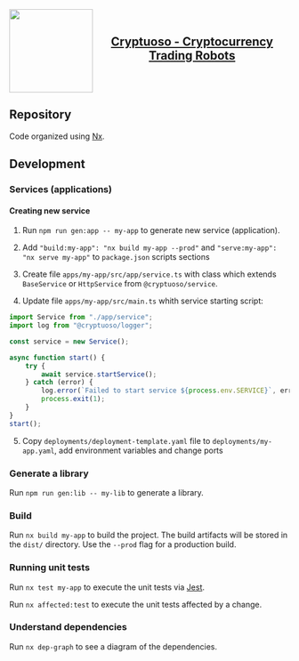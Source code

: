 <a href="https://cryptuoso.com">
 <img align="left" width="150" height="150" src="https://support.cryptuoso.com/cryptuoso_logo.png">  
</a> 
<br>
<a href="https://cryptuoso.com">
<h2 align="center">Cryptuoso - Cryptocurrency Trading Robots</h2>
</a> 
<br>
<br>

## Repository

Code organized using [Nx](https://nx.dev).

## Development

### Services (applications)

#### Creating new service

1. Run `npm run gen:app -- my-app` to generate new service (application).

2. Add `"build:my-app": "nx build my-app --prod"` and `"serve:my-app": "nx serve my-app"` to `package.json` scripts sections

3. Create file `apps/my-app/src/app/service.ts` with class which extends `BaseService` or `HttpService` from `@cryptuoso/service`.

4. Update file `apps/my-app/src/main.ts` whith service starting script:

```ts
import Service from "./app/service";
import log from "@cryptuoso/logger";

const service = new Service();

async function start() {
    try {
        await service.startService();
    } catch (error) {
        log.error(`Failed to start service ${process.env.SERVICE}`, error);
        process.exit(1);
    }
}
start();
```

5. Copy `deployments/deployment-template.yaml` file to `deployments/my-app.yaml`, add environment variables and change ports

### Generate a library

Run `npm run gen:lib -- my-lib` to generate a library.

### Build

Run `nx build my-app` to build the project. The build artifacts will be stored in the `dist/` directory. Use the `--prod` flag for a production build.

### Running unit tests

Run `nx test my-app` to execute the unit tests via [Jest](https://jestjs.io).

Run `nx affected:test` to execute the unit tests affected by a change.

### Understand dependencies

Run `nx dep-graph` to see a diagram of the dependencies.
